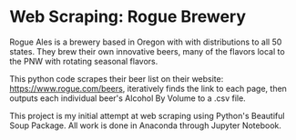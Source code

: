 # Web Scraping: Rogue Brewery
Rogue Ales is a brewery based in Oregon with with distributions to all 50 states. They brew their own innovative beers, many of the flavors local to the PNW with rotating seasonal flavors. 

This python code scrapes their beer list on their website: https://www.rogue.com/beers, iteratively finds the link to each page, then outputs each individual beer's Alcohol By Volume to a .csv file. 

This project is my initial attempt at web scraping using Python's Beautiful Soup Package. All work is done in Anaconda through Jupyter Notebook.
